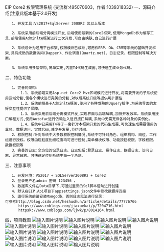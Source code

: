EIP Core2 权限管理系统 (交流群:495070603，作者:1039318332) 
一、源码介绍(注意此版本基于2.0开发)

       1、开发工具:Vs2017+SqlServer 2008R2 及以上版本
       
       2、系统采用前后端分离模式开发,后端使用最新的Core2框架,使用MongoDb作为缓存工具,前端使用Adminlte框架进行二次开发,可自由换肤,自己进行扩展
       
       2、系统设计为通用平台框架,权限模块已成熟,可用作ERP、OA、CRM等系统的基础开发框架,具有成熟的数据访问(Dapper)、作业调度(Quartz.net)、日志记录、权限控制等解决方案。
       
       3、系统采用多层架构,简单实用,内置T4代码生成器,可快速生成业务代码。
二、特色功能     

       1、完善的架构:
           1.1、系统前端采用Asp.net Core2 Mvc区域模式进行开发,将需要开发的子系统使用区域分割,使各个模块进行完美的分割,对以后系统升级等提供可扩展性
           1.2、系统前端基于Adminlte框架,使用了各种成熟的Jquery插件,为系统界面的友好交互性提供了保障。
           1.3、系统采用前后端分离模式开发,实现界面与后端解耦,加快开发效率。系统采用接口编程方式,使用Autofac进行依赖注入进行接口解耦,系统中无需充斥各种对象的实例化。
           1.4、系统中已采用T4写了一套针对本框架开发的代码生成器,可快速生成需要使用的业务、数据访问、实体代码,减少开发量,节约时间。
       2、权限控制:针对系统中大多数权限控制情况,系统中可针对角色、组织机构、岗位、工作组进行授权。权限由粗粒度到细粒度均可进行控制,菜单模块权限、功能按钮权限、字段权限、数据权限等
       3、完善的日志:全方位的记录日志。日志包括:登录日志、操作日志、数据日志、访问日志、异常日志。可快速定位到系统中每一个角落。
三、注意事项

       1、开发环境：VS2017 + SQLServer2008R2 + Core2
       2、登录用户名admin 密码 123456 ，
       3、数据库文件在Data目录下,可通过里面的Sql脚本语句进行创建
       4、默认在EIP.Api项目下appsettings.json文件中修改数据库连接
       5、运行系统前请安装Mongodb，否则日志无法进行记录:
	可参考http://blog.csdn.net/heshushun/article/details/77776706
	      https://www.cnblogs.com/jiaxuekai/p/7204716.html
	      httpsk://www.cnblogs.com/ljwk/p/8014164.html
四，项目截图
![输入图片说明](https://images.gitee.com/uploads/images/2019/0828/143545_36bfefaf_368165.png "在这里输入图片标题")
![输入图片说明](https://images.gitee.com/uploads/images/2019/0828/143504_2f23f5fd_368165.png "在这里输入图片标题")
![输入图片说明](https://images.gitee.com/uploads/images/2019/0828/143453_5da63bcd_368165.png "在这里输入图片标题")
![输入图片说明](https://images.gitee.com/uploads/images/2019/0828/143613_dea1e6cf_368165.png "在这里输入图片标题")
![输入图片说明](https://images.gitee.com/uploads/images/2019/0828/143620_6c0e6208_368165.png "在这里输入图片标题")
![输入图片说明](https://images.gitee.com/uploads/images/2019/0828/143632_0f4f5054_368165.png "在这里输入图片标题")
![输入图片说明](https://images.gitee.com/uploads/images/2019/0828/143639_5e0ee10a_368165.png "在这里输入图片标题")
![输入图片说明](https://images.gitee.com/uploads/images/2019/0828/143646_7c7ff1bd_368165.png "在这里输入图片标题")
![输入图片说明](https://images.gitee.com/uploads/images/2019/0828/143702_0da758c9_368165.png "在这里输入图片标题")
![输入图片说明](https://images.gitee.com/uploads/images/2019/0828/143708_e1dfcc94_368165.png "在这里输入图片标题")
![输入图片说明](https://images.gitee.com/uploads/images/2019/0828/143715_68c6b738_368165.png "在这里输入图片标题")
![输入图片说明](https://images.gitee.com/uploads/images/2019/0828/143720_bc504328_368165.png "在这里输入图片标题")
![输入图片说明](https://images.gitee.com/uploads/images/2019/0828/143729_80f9b49d_368165.png "在这里输入图片标题")
![输入图片说明](https://images.gitee.com/uploads/images/2019/0828/143735_619e3d5b_368165.png "在这里输入图片标题")
![输入图片说明](https://images.gitee.com/uploads/images/2019/0828/143740_c4ba9e02_368165.png "在这里输入图片标题")
![输入图片说明](https://images.gitee.com/uploads/images/2019/0828/143747_08cf7e9e_368165.png "在这里输入图片标题")
![输入图片说明](https://images.gitee.com/uploads/images/2019/0828/143753_f6c946e7_368165.png "在这里输入图片标题")
![输入图片说明](https://images.gitee.com/uploads/images/2019/0828/143802_ed7b941f_368165.png "在这里输入图片标题")
![输入图片说明](https://images.gitee.com/uploads/images/2019/0828/143858_8c731e08_368165.png "在这里输入图片标题")
